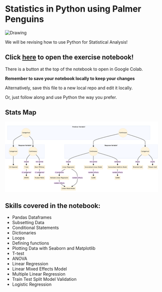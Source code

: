# Statistics in Python using Palmer Penguins

<img src="https://allisonhorst.github.io/palmerpenguins/reference/figures/lter_penguins.png" alt="Drawing" style="width: 600px;"/>


We will be revising how to use Python for Statistical Analysis!

## Click [here](https://github.com/LydiaFrance/PythonStats/blob/main/Statistics_with_Python_Colab.ipynb) to open the exercise notebook!

There is a button at the top of the notebook to open in Google Colab. 

**Remember to save your notebook locally to keep your changes**

Alternatively, save this file to a new local repo and edit it locally. 

Or, just follow along and use Python the way you prefer. 


## Stats Map

<img src="https://github.com/LydiaFrance/PythonStats/blob/main/stats_map.png?raw=true" alt="StatsMap" style="width: 1500px;"/>


## Skills covered in the notebook:

- Pandas Dataframes
- Subsetting Data
- Conditional Statements
- Dictionaries
- Loops
- Defining functions
- Plotting Data with Seaborn and Matplotlib
- T-test
- ANOVA
- Linear Regression
- Linear Mixed Effects Model
- Multiple Linear Regression
- Train Test Split Model Validation
- Logistic Regression



